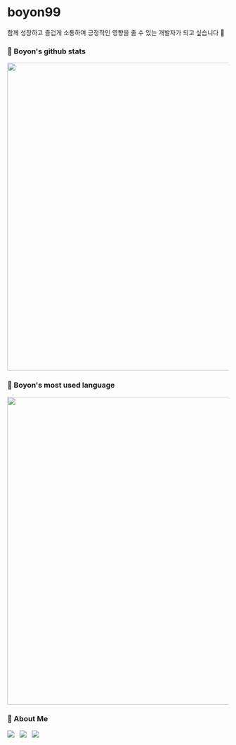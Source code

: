 # boyon99
함께 성장하고 즐겁게 소통하며 긍정적인 영향을 줄 수 있는 개발자가 되고 싶습니다 👋

<!--
**boyon99/boyon99** is a ✨ _special_ ✨ repository because its `README.md` (this file) appears on your GitHub profile.

Here are some ideas to get you started:

- 🔭 I’m currently working on ...
- 🌱 I’m currently learning ...
- 👯 I’m looking to collaborate on ...
- 🤔 I’m looking for help with ...
- 💬 Ask me about ...
- 📫 How to reach me: ...
- 😄 Pronouns: ...
- ⚡ Fun fact: ...
-->

### 🌱 Boyon's github stats
<picture>
<source
  srcset="https://github-readme-stats.vercel.app/api?username=boyon99&show_icons=true&theme=cobalt&hide_title=true"
  media="(prefers-color-scheme: dark)"
/>
<source
  srcset="https://github-readme-stats.vercel.app/api?username=boyon99&show_icons=true&hide_title=true"
  media="(prefers-color-scheme: light), (prefers-color-scheme: no-preference)"
/>
<img src="https://github-readme-stats.vercel.app/api?username=boyon99&show_icons=true&hide_title=true" width="700px"/>
</picture>


### 🌱 Boyon's most used language

<picture>
<source
  srcset="https://github-readme-stats.vercel.app/api/top-langs/?username=boyon99&layout=compact&theme=cobalt&hide_title=true"
  media="(prefers-color-scheme: dark)"
/>
<source
  srcset="https://github-readme-stats.vercel.app/api/top-langs/?username=boyon99&layout=compact&hide_title=true"
  media="(prefers-color-scheme: light), (prefers-color-scheme: no-preference)"
/>
<img src="https://github-readme-stats.vercel.app/api/top-langs/?username=boyon99&layout=compact&hide_title=true" width="700px"/>
</picture>


### 🤔 About Me

<a href="https://velog.io/@boyon99"><img src="https://img.shields.io/badge/Velog-20C997?style=flat-square&logo=Velog&logoColor=white"/></a> &nbsp; 
<a href="https://github.com/boyon99"><img src="https://img.shields.io/badge/github-181717?style=flat-square&logo=github&logoColor=white"/></a> &nbsp; 
<a href="https://github.com/boyon99"><img src="https://img.shields.io/badge/Email-03C75A?style=flat-square&logo=naver&logoColor=white"/></a> &nbsp; 
